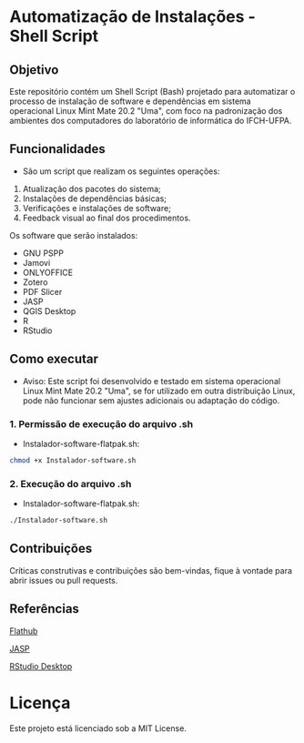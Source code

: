 # Automatização de Instalações - Shell Script

## Objetivo
Este repositório contém um Shell Script (Bash) projetado para automatizar o processo de instalação de software e dependências em sistema operacional Linux Mint Mate 20.2 "Uma", com foco na padronização dos ambientes dos computadores do laboratório de informática do IFCH-UFPA.

## Funcionalidades

- São um script que realizam os seguintes operações:

1. Atualização dos pacotes do sistema;
2. Instalações de dependências básicas;
3. Verificações e instalações de software;
4. Feedback visual ao final dos procedimentos.

Os software que serão instalados:
- GNU PSPP
- Jamovi
- ONLYOFFICE
- Zotero
- PDF Slicer
- JASP
- QGIS Desktop
- R
- RStudio

## Como executar

- Aviso: Este script foi desenvolvido e testado em sistema operacional Linux Mint Mate 20.2 "Uma", se for utilizado em outra distribuição Linux, pode não funcionar sem ajustes adicionais ou adaptação do código. 

### 1. Permissão de execução do arquivo .sh 

- Instalador-software-flatpak.sh:

```Bash
chmod +x Instalador-software.sh
```


### 2. Execução do arquivo .sh

- Instalador-software-flatpak.sh:
```Bash
./Instalador-software.sh
```

## Contribuições
Críticas construtivas e contribuições são bem-vindas, fique à vontade para abrir issues ou pull requests.

## Referências

[Flathub](https://flathub.org/) 

[JASP](https://jasp-stats.org/) 

[RStudio Desktop](https://posit.co/download/rstudio-desktop/)

# Licença 
Este projeto está licenciado sob a MIT License.




